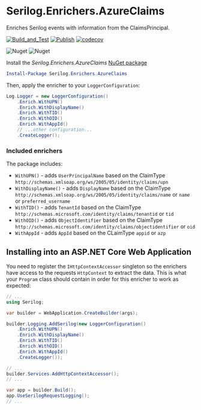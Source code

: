 # Serilog.Enrichers.AzureClaims
Enriches Serilog events with information from the ClaimsPrincipal.

[![Build_and_Test](https://github.com/Intility/serilog-enrichers-azureclaims/actions/workflows/Build_and_Test.yml/badge.svg)](https://github.com/Intility/serilog-enrichers-azureclaims/actions/workflows/Build_and_Test.yml)
[![Publish](https://github.com/Intility/serilog-enrichers-azureclaims/actions/workflows/Publish.yml/badge.svg)](https://github.com/Intility/serilog-enrichers-azureclaims/actions/workflows/Publish.yml)
[![codecov](https://codecov.io/github/Intility/serilog-enrichers-azureclaims/branch/main/graph/badge.svg?token=e3ScijDl0q)](https://codecov.io/github/Intility/serilog-enrichers-azureclaims)

![Nuget](https://img.shields.io/nuget/v/Serilog.Enrichers.AzureClaims?label=Serilog.Enrichers.AzureClaims)
![Nuget](https://img.shields.io/nuget/dt/Serilog.Enrichers.AzureClaims?logo=nuget&label=Downloads)

Install the _Serilog.Enrichers.AzureClaims_ [NuGet package](https://www.nuget.org/packages/Serilog.Enrichers.AzureClaims/)

```powershell
Install-Package Serilog.Enrichers.AzureClaims
```

Then, apply the enricher to your `LoggerConfiguration`:

```csharp
Log.Logger = new LoggerConfiguration()
    .Enrich.WithUPN()
    .Enrich.WithDisplayName()
    .Enrich.WithTID()
    .Enrich.WithOID()
    .Enrich.WithAppId()
    // ...other configuration...
    .CreateLogger();
```


### Included enrichers

The package includes:

 * `WithUPN()` - adds `UserPrincipalName` based on the ClaimType `http://schemas.xmlsoap.org/ws/2005/05/identity/claims/upn`
 * `WithDisplayName()` - adds `DisplayName` based on the ClaimType `http://schemas.xmlsoap.org/ws/2005/05/identity/claims/name` or `name` or `preferred_username`
 * `WithTID()` - adds `TenantId` based on the ClaimType `http://schemas.microsoft.com/identity/claims/tenantid` or `tid` 
 * `WithOID()` - adds `ObjectIdentifier` based on the ClaimType `http://schemas.microsoft.com/identity/claims/objectidentifier` or `oid`
 * `WithAppId` - adds `AppId` based on the CLaimType `appid` or `azp` 

## Installing into an ASP.NET Core Web Application
You need to register the `IHttpContextAccessor` singleton so the enrichers have access to the requests `HttpContext` to extract the data.
This is what your `Program` class should contain in order for this enricher to work as expected:

```cs
// ...
using Serilog;

var builder = WebApplication.CreateBuilder(args);

builder.Logging.AddSerilog(new LoggerConfiguration()
    .Enrich.WithUPN()
    .Enrich.WithDisplayName()
    .Enrich.WithTID()
    .Enrich.WithOID()
    .Enrich.WithAppId()
    .CreateLogger());

// ...
builder.Services.AddHttpContextAccessor();
// ...

var app = builder.Build();
app.UseSerilogRequestLogging();
// ...

```
